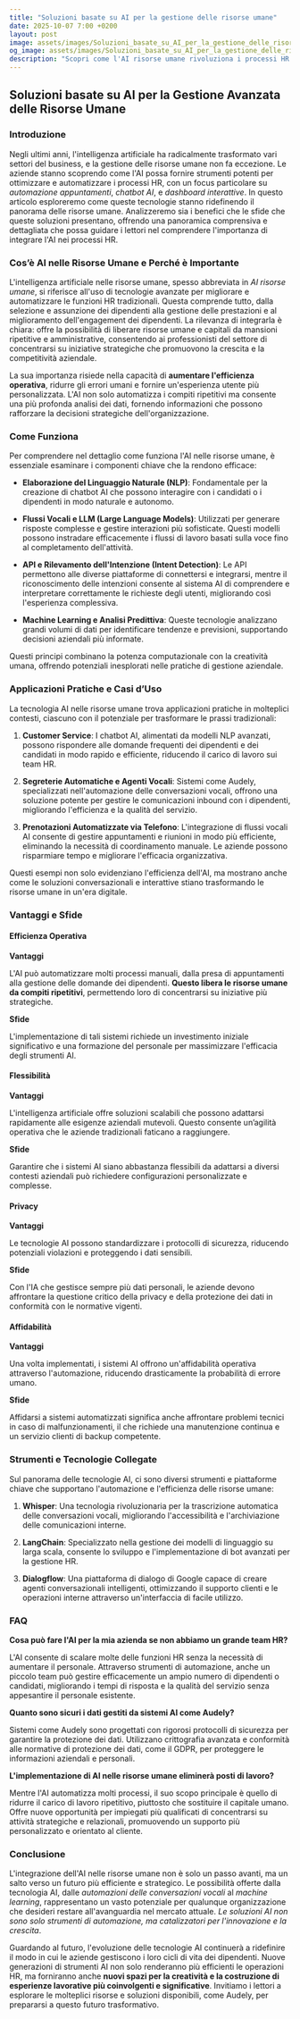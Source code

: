 ```yaml
---
title: "Soluzioni basate su AI per la gestione delle risorse umane"
date: 2025-10-07 7:00 +0200
layout: post
image: assets/images/Soluzioni_basate_su_AI_per_la_gestione_delle_risorse_umane.jpg
og_image: assets/images/Soluzioni_basate_su_AI_per_la_gestione_delle_risorse_umane.jpg
description: "Scopri come l'AI risorse umane rivoluziona i processi HR con automazione appuntamenti e chatbot AI, migliorando l'efficienza organizzativa."
---
```


## Soluzioni basate su AI per la Gestione Avanzata delle Risorse Umane

### Introduzione

Negli ultimi anni, l'intelligenza artificiale ha radicalmente trasformato vari settori del business, e la gestione delle risorse umane non fa eccezione. Le aziende stanno scoprendo come l'AI possa fornire strumenti potenti per ottimizzare e automatizzare i processi HR, con un focus particolare su *automazione appuntamenti*, *chatbot AI*, e *dashboard interattive*. In questo articolo esploreremo come queste tecnologie stanno ridefinendo il panorama delle risorse umane. Analizzeremo sia i benefici che le sfide che queste soluzioni presentano, offrendo una panoramica comprensiva e dettagliata che possa guidare i lettori nel comprendere l'importanza di integrare l'AI nei processi HR.

### Cos’è AI nelle Risorse Umane e Perché è Importante

L'intelligenza artificiale nelle risorse umane, spesso abbreviata in *AI risorse umane*, si riferisce all'uso di tecnologie avanzate per migliorare e automatizzare le funzioni HR tradizionali. Questa comprende tutto, dalla selezione e assunzione dei dipendenti alla gestione delle prestazioni e al miglioramento dell'engagement dei dipendenti. La rilevanza di integrarla è chiara: offre la possibilità di liberare risorse umane e capitali da mansioni ripetitive e amministrative, consentendo ai professionisti del settore di concentrarsi su iniziative strategiche che promuovono la crescita e la competitività aziendale.

La sua importanza risiede nella capacità di **aumentare l'efficienza operativa**, ridurre gli errori umani e fornire un'esperienza utente più personalizzata. L'AI non solo automatizza i compiti ripetitivi ma consente una più profonda analisi dei dati, fornendo informazioni che possono rafforzare la decisioni strategiche dell'organizzazione.

### Come Funziona

Per comprendere nel dettaglio come funziona l'AI nelle risorse umane, è essenziale esaminare i componenti chiave che la rendono efficace:

- **Elaborazione del Linguaggio Naturale (NLP)**: Fondamentale per la creazione di chatbot AI che possono interagire con i candidati o i dipendenti in modo naturale e autonomo.
  
- **Flussi Vocali e LLM (Large Language Models)**: Utilizzati per generare risposte complesse e gestire interazioni più sofisticate. Questi modelli possono instradare efficacemente i flussi di lavoro basati sulla voce fino al completamento dell'attività.

- **API e Rilevamento dell'Intenzione (Intent Detection)**: Le API permettono alle diverse piattaforme di connettersi e integrarsi, mentre il riconoscimento delle intenzioni consente al sistema AI di comprendere e interpretare correttamente le richieste degli utenti, migliorando così l'esperienza complessiva.

- **Machine Learning e Analisi Predittiva**: Queste tecnologie analizzano grandi volumi di dati per identificare tendenze e previsioni, supportando decisioni aziendali più informate.

Questi principi combinano la potenza computazionale con la creatività umana, offrendo potenziali inesplorati nelle pratiche di gestione aziendale.

### Applicazioni Pratiche e Casi d’Uso

La tecnologia AI nelle risorse umane trova applicazioni pratiche in molteplici contesti, ciascuno con il potenziale per trasformare le prassi tradizionali:

1. **Customer Service**: I chatbot AI, alimentati da modelli NLP avanzati, possono rispondere alle domande frequenti dei dipendenti e dei candidati in modo rapido e efficiente, riducendo il carico di lavoro sui team HR.

2. **Segreterie Automatiche e Agenti Vocali**: Sistemi come Audely, specializzati nell'automazione delle conversazioni vocali, offrono una soluzione potente per gestire le comunicazioni inbound con i dipendenti, migliorando l'efficienza e la qualità del servizio.

3. **Prenotazioni Automatizzate via Telefono**: L'integrazione di flussi vocali AI consente di gestire appuntamenti e riunioni in modo più efficiente, eliminando la necessità di coordinamento manuale. Le aziende possono risparmiare tempo e migliorare l'efficacia organizzativa.

Questi esempi non solo evidenziano l'efficienza dell'AI, ma mostrano anche come le soluzioni conversazionali e interattive stiano trasformando le risorse umane in un'era digitale.

### Vantaggi e Sfide

#### Efficienza Operativa

**Vantaggi**

L'AI può automatizzare molti processi manuali, dalla presa di appuntamenti alla gestione delle domande dei dipendenti. **Questo libera le risorse umane da compiti ripetitivi**, permettendo loro di concentrarsi su iniziative più strategiche.

**Sfide**

L'implementazione di tali sistemi richiede un investimento iniziale significativo e una formazione del personale per massimizzare l'efficacia degli strumenti AI.

#### Flessibilità

**Vantaggi**

L'intelligenza artificiale offre soluzioni scalabili che possono adattarsi rapidamente alle esigenze aziendali mutevoli. Questo consente un’agilità operativa che le aziende tradizionali faticano a raggiungere.

**Sfide**

Garantire che i sistemi AI siano abbastanza flessibili da adattarsi a diversi contesti aziendali può richiedere configurazioni personalizzate e complesse.

#### Privacy

**Vantaggi**

Le tecnologie AI possono standardizzare i protocolli di sicurezza, riducendo potenziali violazioni e proteggendo i dati sensibili.

**Sfide**

Con l'IA che gestisce sempre più dati personali, le aziende devono affrontare la questione critico della privacy e della protezione dei dati in conformità con le normative vigenti.

#### Affidabilità

**Vantaggi**

Una volta implementati, i sistemi AI offrono un'affidabilità operativa attraverso l'automazione, riducendo drasticamente la probabilità di errore umano.

**Sfide**

Affidarsi a sistemi automatizzati significa anche affrontare problemi tecnici in caso di malfunzionamenti, il che richiede una manutenzione continua e un servizio clienti di backup competente.

### Strumenti e Tecnologie Collegate

Sul panorama delle tecnologie AI, ci sono diversi strumenti e piattaforme chiave che supportano l'automazione e l'efficienza delle risorse umane:

1. **Whisper**: Una tecnologia rivoluzionaria per la trascrizione automatica delle conversazioni vocali, migliorando l'accessibilità e l'archiviazione delle comunicazioni interne.

2. **LangChain**: Specializzato nella gestione dei modelli di linguaggio su larga scala, consente lo sviluppo e l'implementazione di bot avanzati per la gestione HR.

3. **Dialogflow**: Una piattaforma di dialogo di Google capace di creare agenti conversazionali intelligenti, ottimizzando il supporto clienti e le operazioni interne attraverso un'interfaccia di facile utilizzo.

### FAQ

**Cosa può fare l'AI per la mia azienda se non abbiamo un grande team HR?**

L'AI consente di scalare molte delle funzioni HR senza la necessità di aumentare il personale. Attraverso strumenti di automazione, anche un piccolo team può gestire efficacemente un ampio numero di dipendenti o candidati, migliorando i tempi di risposta e la qualità del servizio senza appesantire il personale esistente.

**Quanto sono sicuri i dati gestiti da sistemi AI come Audely?**

Sistemi come Audely sono progettati con rigorosi protocolli di sicurezza per garantire la protezione dei dati. Utilizzano crittografia avanzata e conformità alle normative di protezione dei dati, come il GDPR, per proteggere le informazioni aziendali e personali.

**L'implementazione di AI nelle risorse umane eliminerà posti di lavoro?**

Mentre l'AI automatizza molti processi, il suo scopo principale è quello di ridurre il carico di lavoro ripetitivo, piuttosto che sostituire il capitale umano. Offre nuove opportunità per impiegati più qualificati di concentrarsi su attività strategiche e relazionali, promuovendo un supporto più personalizzato e orientato al cliente.

### Conclusione

L'integrazione dell'AI nelle risorse umane non è solo un passo avanti, ma un salto verso un futuro più efficiente e strategico. Le possibilità offerte dalla tecnologia AI, dalle *automazioni delle conversazioni vocali* al *machine learning*, rappresentano un vasto potenziale per qualunque organizzazione che desideri restare all'avanguardia nel mercato attuale. *Le soluzioni AI non sono solo strumenti di automazione, ma catalizzatori per l'innovazione e la crescita*.

Guardando al futuro, l'evoluzione delle tecnologie AI continuerà a ridefinire il modo in cui le aziende gestiscono i loro cicli di vita dei dipendenti. Nuove generazioni di strumenti AI non solo renderanno più efficienti le operazioni HR, ma forniranno anche **nuovi spazi per la creatività e la costruzione di esperienze lavorative più coinvolgenti e significative**. Invitiamo i lettori a esplorare le molteplici risorse e soluzioni disponibili, come Audely, per prepararsi a questo futuro trasformativo.